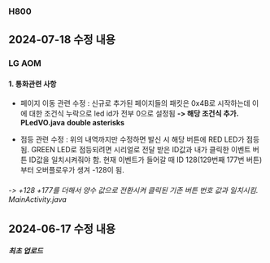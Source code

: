 ### H800

## 2024-07-18 수정 내용

### LG AOM

#### 1. 통화관련 사항
- 페이지 이동 관련 수정 : 신규로 추가된 페이지들의 패킷은 0x4B로 시작하는데 이에 대한 조건식 누락으로 led id가 전부 0으로 설정됨
 **-> 해당 조건식 추가. PLedVO.java**
**double asterisks**

- 점등 관련 수정 : 위의 내역까지만 수정하면 발신 시 해당 버튼에 RED LED가 점등됨. GREEN LED로 점등되려면 시리얼로 전달 받은 ID값과 내가 클릭한 이벤트 버튼 ID값을 일치시켜줘야 함. 현재 이벤트가 들어갈 때 ID 128(129번째 177번 버튼)부터 오버플로우가 생겨 -128이 됨.

###### -> +128 +177를 더해서 양수 값으로 전환시켜 클릭된 기존 버튼 번호 값과 일치시킴. MainActivity.java


## 2024-06-17 수정 내용

##### 최초 업로드
